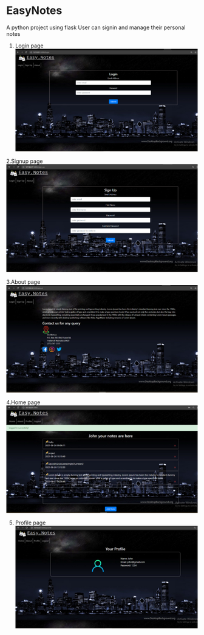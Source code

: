 # EasyNotes
A python project using flask
User can signin and manage their personal notes

1. Login page 
![alt text](screenshots/1.login.png)

2.Signup page
![alt text](screenshots/2.signin.png)

3.About page
![alt text](screenshots/3.about.png)

4.Home page
![alt text](screenshots/4.home.png)

5. Profile page
![alt text](screenshots/5.profile.png)
